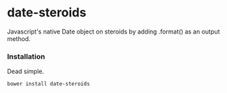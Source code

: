 date-steroids
=============

Javascript's native Date object on steroids by adding .format() as an output method.

### Installation

Dead simple. 

```sh
bower install date-steroids
```
